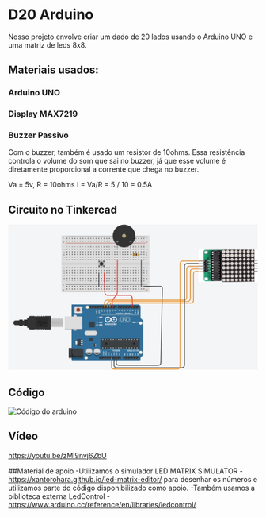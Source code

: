 # D20 Arduino
Nosso projeto envolve criar um dado de 20 lados usando o Arduino UNO e uma matriz de leds 8x8.


## Materiais usados:

### Arduino UNO

### Display MAX7219

### Buzzer Passivo
Com o buzzer, também é usado um resistor de 10ohms. Essa resistência controla o volume do som que sai no buzzer, já que esse volume é diretamente proporcional a corrente que chega no buzzer.

Va = 5v, R = 10ohms 
I = Va/R = 5 / 10 = 0.5A

## Circuito no Tinkercad
![Imagem do circuito no Tinkercad](imagens/d20_circuito.jpg)

## Código
![Código do arduino](codigo/sketch_jul12a.ino)

## Vídeo
https://youtu.be/zMl9nvj6ZbU

##Material de apoio
-Utilizamos o simulador LED MATRIX SIMULATOR - https://xantorohara.github.io/led-matrix-editor/ para desenhar os números e utilizamos parte do código disponibilizado como apoio.
-Também usamos a biblioteca externa LedControl - https://www.arduino.cc/reference/en/libraries/ledcontrol/
